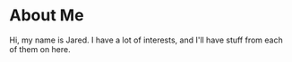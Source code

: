 # About Me
Hi, my name is Jared. I have a lot of interests, and I'll have stuff from each of them on here.
